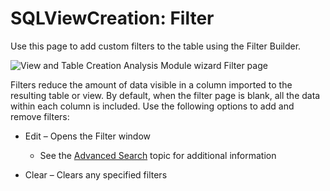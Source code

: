 # SQLViewCreation: Filter

Use this page to add custom filters to the table using the Filter Builder.

![View and Table Creation Analysis Module wizard Filter page](/img/versioned_docs/accessanalyzer_11.6/accessanalyzer/admin/datacollector/ewsmailbox/filter.webp)

Filters reduce the amount of data visible in a column imported to the resulting table or view. By
default, when the filter page is blank, all the data within each column is included. Use the
following options to add and remove filters:

- Edit – Opens the Filter window

    - See the
      [Advanced Search](/docs/accessanalyzer/11.6/accessanalyzer/admin/navigate/datagrid.md#advanced-search)
      topic for additional information

- Clear – Clears any specified filters

